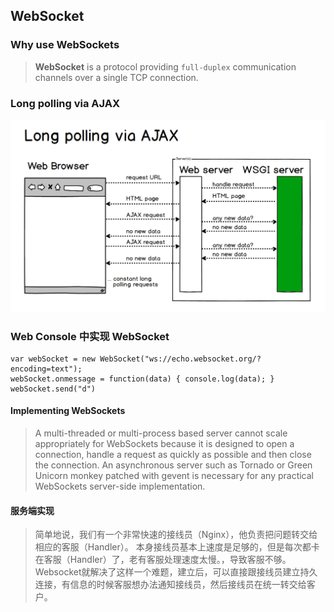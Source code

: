 ## WebSocket

### Why use WebSockets

> **WebSocket** is a protocol providing `full-duplex` communication channels over a single TCP connection.

### Long polling via AJAX

![d](ajax-long-polling.png)


### Web Console 中实现 WebSocket

```
var webSocket = new WebSocket("ws://echo.websocket.org/?encoding=text");
webSocket.onmessage = function(data) { console.log(data); }
webSocket.send("d")
```

#### Implementing WebSockets

> A multi-threaded or multi-process based server cannot scale appropriately for WebSockets because it is designed to open a connection, handle a request as quickly as possible and then close the connection. An asynchronous server such as Tornado or Green Unicorn monkey patched with gevent is necessary for any practical WebSockets server-side implementation.

#### 服务端实现

> 简单地说，我们有一个非常快速的接线员（Nginx），他负责把问题转交给相应的客服（Handler）。
本身接线员基本上速度是足够的，但是每次都卡在客服（Handler）了，老有客服处理速度太慢。，导致客服不够。
Websocket就解决了这样一个难题，建立后，可以直接跟接线员建立持久连接，有信息的时候客服想办法通知接线员，然后接线员在统一转交给客户。


